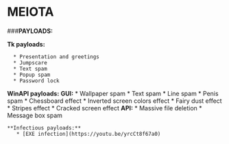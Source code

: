 # MEIOTA

###**PAYLOADS:**
    
    
   **Tk payloads:**
      
      * Presentation and greetings
      * Jumpscare
      * Text spam
      * Popup spam
      * Password lock
    
   **WinAPI payloads:**
      **GUI:**
           * Wallpaper spam
           * Text spam
           * Line spam
           * Penis spam
           * Chessboard effect
           * Inverted screen colors effect
           * Fairy dust effect
           * Stripes effect
           * Cracked screen effect
       **API:**
           * Massive file deletion
           * Message box spam
            
    **Infectious payloads:**
       * [EXE infection](https://youtu.be/yrcCt8f67a0)


